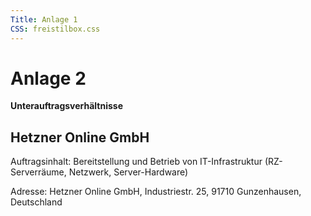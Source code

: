 ```yaml
---
Title: Anlage 1
CSS: freistilbox.css
---
```


# Anlage 2

__Unterauftragsverhältnisse__

## Hetzner Online GmbH

Auftragsinhalt: Bereitstellung und Betrieb von IT-Infrastruktur (RZ-Serverräume, Netzwerk, Server-Hardware)

Adresse: Hetzner Online GmbH, Industriestr. 25, 91710 Gunzenhausen, Deutschland

